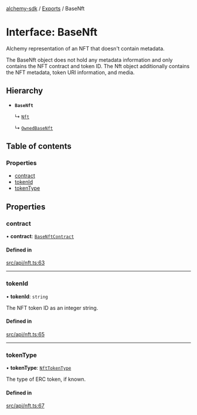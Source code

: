 [alchemy-sdk](../README.md) / [Exports](../modules.md) / BaseNft

# Interface: BaseNft

Alchemy representation of an NFT that doesn't contain metadata.

The BaseNft object does not hold any metadata information and only contains
the NFT contract and token ID. The Nft object additionally contains the NFT
metadata, token URI information, and media.

## Hierarchy

- **`BaseNft`**

  ↳ [`Nft`](Nft.md)

  ↳ [`OwnedBaseNft`](OwnedBaseNft.md)

## Table of contents

### Properties

- [contract](BaseNft.md#contract)
- [tokenId](BaseNft.md#tokenid)
- [tokenType](BaseNft.md#tokentype)

## Properties

### contract

• **contract**: [`BaseNftContract`](BaseNftContract.md)

#### Defined in

[src/api/nft.ts:63](https://github.com/alchemyplatform/alchemy-sdk-js/blob/f2b072e/src/api/nft.ts#L63)

___

### tokenId

• **tokenId**: `string`

The NFT token ID as an integer string.

#### Defined in

[src/api/nft.ts:65](https://github.com/alchemyplatform/alchemy-sdk-js/blob/f2b072e/src/api/nft.ts#L65)

___

### tokenType

• **tokenType**: [`NftTokenType`](../enums/NftTokenType.md)

The type of ERC token, if known.

#### Defined in

[src/api/nft.ts:67](https://github.com/alchemyplatform/alchemy-sdk-js/blob/f2b072e/src/api/nft.ts#L67)
